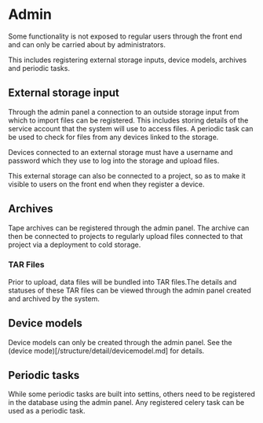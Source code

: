 # Admin

Some functionality is not exposed to regular users through the front end and can only be carried about by administrators.

This includes registering external storage inputs, device models, archives and periodic tasks.

## External storage input

Through the admin panel a connection to an outside storage input from which to import files can be registered. This includes storing details of the service account that the system will use to access files. A periodic task can be used to check for files from any devices linked to the storage.

Devices connected to an external storage must have a username and password which they use to log into the storage and upload files. 

This external storage can also be connected to a project, so as to make it visible to users on the front end when they register a device.

## Archives

Tape archives can be registered through the admin panel. The archive can then be connected to projects to regularly upload files connected to that project via a deployment to cold storage. 

### TAR Files

Prior to upload, data files will be bundled into TAR files.The details and statuses of these TAR files can be viewed through the admin panel created and archived by the system.

## Device models

Device models can only be created through the admin panel. See the (device mode)[/structure/detail/devicemodel.md] for details.

## Periodic tasks

While some periodic tasks are built into settins, others need to be registered in the database using the admin panel. Any registered celery task can be used as a periodic task.




